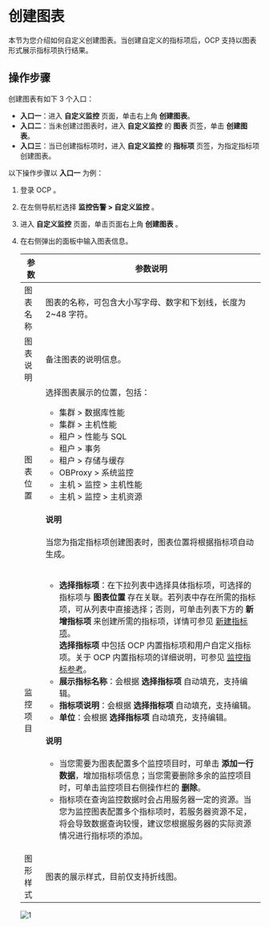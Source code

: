 # 创建图表

本节为您介绍如何自定义创建图表。当创建自定义的指标项后，OCP 支持以图表形式展示指标项执行结果。

## 操作步骤

创建图表有如下 3 个入口：

* **入口一**：进入 **自定义监控** 页面，单击右上角 **创建图表**。
* **入口二**：当未创建过图表时，进入 **自定义监控** 的 **图表** 页签，单击 **创建图表**。
* **入口三**：当已创建指标项时，进入 **自定义监控** 的 **指标项** 页签，为指定指标项创建图表。

以下操作步骤以 **入口一** 为例：

1. 登录 OCP 。

2. 在左侧导航栏选择 **监控告警 > 自定义监控** 。

3. 进入 **自定义监控** 页面，单击页面右上角 **创建图表** 。

4. 在右侧弹出的面板中输入图表信息。

    | 参数 | 参数说明 |
    |------|---------|
    | 图表名称 | 图表的名称，可包含大小写字母、数字和下划线，长度为 2~48 字符。 |
    | 图表说明 | 备注图表的说明信息。  |
    | 图表位置 | 选择图表展示的位置，包括：<ul><li>集群 > 数据库性能</li><li>集群 > 主机性能</li><li>租户 > 性能与 SQL</li><li>租户 > 事务</li><li>租户 > 存储与缓存</li><li>OBProxy > 系统监控</li><li>主机 > 监控 > 主机性能</li><li>主机 > 监控 > 主机资源</li></ul> <main id="notice" type='note'><h4>说明</h4><p>当您为指定指标项创建图表时，图表位置将根据指标项自动生成。</p></main> |
    | 监控项目 | <ul><li>**选择指标项**：在下拉列表中选择具体指标项，可选择的指标项与 **图表位置** 存在关联。若列表中存在所需的指标项，可从列表中直接选择；否则，可单击列表下方的 **新增指标项** 来创建所需的指标项，详情可参见 [新建指标项](../300.manage-indicator-items/100.create-a-indicator-item.md)。<br>**选择指标项** 中包括 OCP 内置指标项和用户自定义指标项。关于 OCP 内置指标项的详细说明，可参见 [监控指标参考](../../../1900.reference-guide/300.monitoring-indicator-reference/100.overview-of-metrics.md)。</li><li>**展示指标名称**：会根据 **选择指标项** 自动填充，支持编辑。</li><li>**指标项说明**：会根据 **选择指标项** 自动填充，支持编辑。</li><li>**单位**：会根据 **选择指标项** 自动填充，支持编辑。</li></ul><main id="notice" type='note'><h4>说明</h4><p><ul><li>当您需要为图表配置多个监控项目时，可单击 **添加一行数据**，增加指标项信息；当您需要删除多余的监控项目时，可单击监控项目右侧操作栏的 **删除**。</li><li>指标项在查询监控数据时会占用服务器一定的资源。当您为监控图表配置多个指标项时，若服务器资源不足，将会导致数据查询较慢，建议您根据服务器的实际资源情况进行指标项的添加。</li></ul></p></main>  |
    | 图形样式 | 图表的展示样式，目前仅支持折线图。   |

    ![1](https://obbusiness-private.oss-cn-shanghai.aliyuncs.com/doc/img/ocp/421/%E5%88%9B%E5%BB%BA%E5%9B%BE%E8%A1%A8.png)
